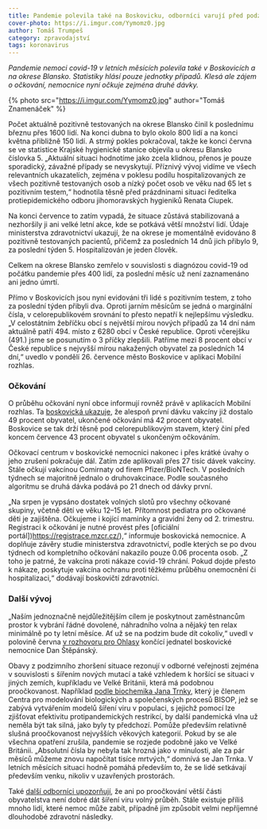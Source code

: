 ```yaml
---
title: Pandemie polevila také na Boskovicku, odborníci varují před podzimem
cover-photo: https://i.imgur.com/Yymomz0.jpg
author: Tomáš Trumpeš
category: zpravodajství
tags: koronavirus
---
```


*Pandemie nemoci covid-19 v letních měsících polevila také v Boskovicích a na okrese Blansko. Statistiky hlásí pouze jednotky případů. Klesá ale zájem o očkování, nemocnice nyní očkuje zejména druhé dávky.*

{% photo src="https://i.imgur.com/Yymomz0.jpg" author="Tomáš Znamenáček" %}

Počet aktuálně pozitivně testovaných na okrese Blansko činil k poslednímu březnu přes 1600 lidí. Na konci dubna to bylo okolo 800 lidí a na konci května přibližně 150 lidí. A strmý pokles pokračoval, takže ke konci června se ve statistice Krajské hygienické stanice objevila u okresu Blansko číslovka 5. „Aktuální situaci hodnotíme jako zcela klidnou, přenos je pouze sporadický, závažné případy se nevyskytují. Příznivý vývoj vidíme ve všech relevantních ukazatelích, zejména v poklesu podílu hospitalizovaných ze všech pozitivně testovaných osob a nízký počet osob ve věku nad 65 let s pozitivním testem,“ hodnotila těsně před prázdninami situaci ředitelka protiepidemického odboru jihomoravských hygieniků Renata Ciupek.

Na konci července to zatím vypadá, že situace zůstává stabilizovaná a nezhoršily ji ani velké letní akce, kde se potkává větší množství lidí. Údaje ministerstva zdravotnictví ukazují, že na okrese je momentálně evidováno 8 pozitivně testovaných pacientů, přičemž za posledních 14 dnů jich přibylo 9, za poslední týden 5. Hospitalizován je jeden člověk.

Celkem na okrese Blansko zemřelo v souvislosti s diagnózou covid-19 od počátku pandemie přes 400 lidí, za poslední měsíc už není zaznamenáno ani jedno úmrtí.

Přímo v Boskovicích jsou nyní evidováni tři lidé s pozitivním testem, z toho za poslední týden přibyli dva. Oproti jarním měsícům se jedná o marginální čísla, v celorepublikovém srovnání to přesto nepatří k nejlepšímu výsledku. „V celostátním žebříčku obcí s největší mírou nových případů za 14 dní nám aktuálně patří 494. místo z 6280 obcí v České republice. Oproti včerejšku (491.) jsme se posunutím o 3 příčky zlepšili. Patříme mezi 8 procent obcí v České republice s nejvyšší mírou nakažených obyvatel za posledních 14 dní,“ uvedlo v pondělí 26. července město Boskovice v aplikaci Mobilní rozhlas.

### Očkování

O průběhu očkování nyní obce informují rovněž právě v aplikacích Mobilní rozhlas. Ta [boskovická ukazuje](https://boskovice.mobilnirozhlas.cz/covid-report), že alespoň první dávku vakcíny již dostalo 49 procent obyvatel, ukončené očkování má 42 procent obyvatel. Boskovice se tak drží těsně pod celorepublikovým stavem, který činí před koncem července 43 procent obyvatel s ukončeným očkováním.

Očkovací centrum v boskovické nemocnici nakonec i přes krátké úvahy o jeho zrušení pokračuje dál. Zatím zde aplikovali přes 27 tisíc dávek vakcíny. Stále očkují vakcínou Comirnaty od firem Pfizer/BioNTech. V posledních týdnech se majoritně jednalo o druhovakcinace. Podle současného algoritmu se druhá dávka podává po 21 dnech od dávky první.

„Na srpen je vypsáno dostatek volných slotů pro všechny očkované skupiny, včetně dětí ve věku 12–15 let. Přítomnost pediatra pro očkované děti je zajištěna. Očkujeme i kojící maminky a gravidní ženy od 2. trimestru. Registraci k očkování je nutné provést přes [oficiální portál])https://registrace.mzcr.cz/),“ informuje boskovická nemocnice. A doplňuje závěry studie ministerstva zdravotnictví, podle kterých se po dvou týdnech od kompletního očkování nakazilo pouze 0.06 procenta osob. „Z toho je patrné, že vakcína proti nákaze covid-19 chrání. Pokud dojde přesto k nákaze, poskytuje vakcína ochranu proti těžkému průběhu onemocnění či hospitalizaci,“ dodávají boskovičtí zdravotníci.

### Další vývoj

„Naším jednoznačně nejdůležitějším cílem je poskytnout zaměstnancům prostor k vybrání řádné dovolené, náhradního volna a nějaký ten relax minimálně po ty letní měsíce. Ať už se na podzim bude dít cokoliv,“ uvedl v polovině června [v rozhovoru pro Ohlasy](https://ohlasy.info/clanky/2021/06/rozhovor-stepansky.html) končící jednatel boskovické nemocnice Dan Štěpánský.

Obavy z podzimního zhoršení situace rezonují v odborné veřejnosti zejména v souvislosti s šířením nových mutací a také vzhledem k horšící se situaci v jiných zemích, kupříkladu ve Velké Británii, která má podobnou proočkovanost. Například [podle biochemika Jana Trnky](https://a2larm.cz/2021/07/stadni-imunita-je-nejspis-nedosazitelna-lide-neziji-ve-stadech-rika-biochemik-trnka/), který je členem Centra pro modelování biologických a společenských procesů BISOP, jež se zabývá vytvářením modelů šíření viru v populaci, s jejichž pomocí lze zjišťovat efektivitu protipandemických restrikcí, by další pandemická vlna už neměla být tak silná, jako byly ty předchozí. Pomůže především relativně slušná proočkovanost nejvyšších věkových kategorií. Pokud by se ale všechna opatření zrušila, pandemie se rozjede podobně jako ve Velké Británii. „Absolutní čísla by nebyla tak hrozná jako v minulosti, ale za pár měsíců můžeme znovu napočítat tisíce mrtvých,“ domnívá se Jan Trnka. V letních měsících situaci hodně pomáhá především to, že se lidé setkávají především venku, nikoliv v uzavřených prostorách.

Také [další odborníci upozorňují](https://www.seznamzpravy.cz/clanek/promoreni-neni-cesta-muze-naopak-lidem-ublizit-varuji-odbornici-169951), že ani po proočkování větší části obyvatelstva není dobré dát šíření viru volný průběh. Stále existuje příliš mnoho lidí, které nemoc může zabít, případně jim způsobit velmi nepříjemné dlouhodobé zdravotní následky.
